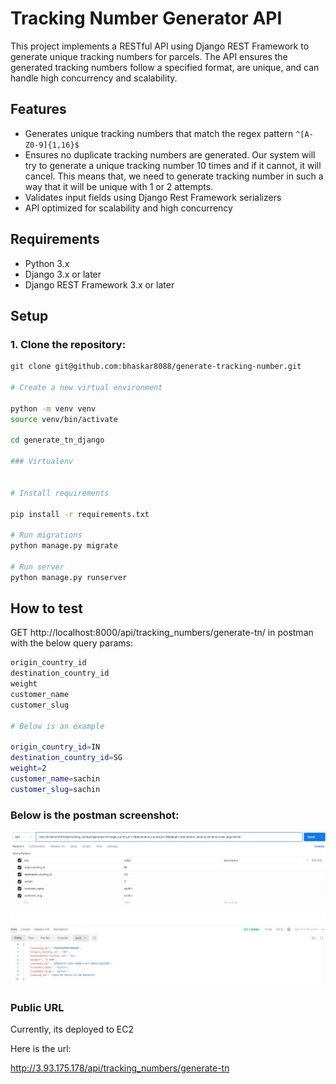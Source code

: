 # Tracking Number Generator API

This project implements a RESTful API using Django REST Framework to generate unique tracking numbers for parcels. The API ensures the generated tracking numbers follow a specified format, are unique, and can handle high concurrency and scalability.

## Features

- Generates unique tracking numbers that match the regex pattern `^[A-Z0-9]{1,16}$`
- Ensures no duplicate tracking numbers are generated. Our system will try to generate a unique tracking number 10 times and if it cannot, it will cancel. This means that, we need to generate tracking number in such a way that it will be unique with 1 or 2 attempts.
- Validates input fields using Django Rest Framework serializers
- API optimized for scalability and high concurrency

## Requirements

- Python 3.x
- Django 3.x or later
- Django REST Framework 3.x or later

## Setup

### 1. Clone the repository:

```bash
git clone git@github.com:bhaskar8088/generate-tracking-number.git

# Create a new virtual environment

python -m venv venv
source venv/bin/activate

cd generate_tn_django

### Virtualenv


# Install requirements

pip install -r requirements.txt

# Run migrations
python manage.py migrate

# Run server
python manage.py runserver

```

## How to test

GET http://localhost:8000/api/tracking_numbers/generate-tn/ in postman with the below query params:

```bash
origin_country_id
destination_country_id
weight
customer_name
customer_slug

# Below is an example

origin_country_id=IN
destination_country_id=SG
weight=2
customer_name=sachin
customer_slug=sachin

```

### Below is the postman screenshot:

![Postman](generatetn_postman.png)

### Public URL

Currently, its deployed to EC2

Here is the url:

http://3.93.175.178/api/tracking_numbers/generate-tn